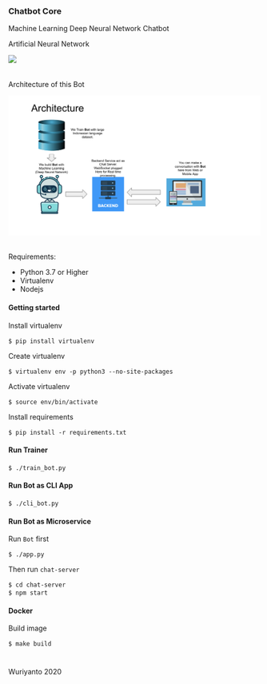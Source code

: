 ### Chatbot Core

Machine Learning Deep Neural Network Chatbot 

Artificial Neural Network

[<img src="https://upload.wikimedia.org/wikipedia/commons/4/46/Colored_neural_network.svg" width="300">](https://github.com/wuriyanto48/chatbot)
<br/><br/>

Architecture of this Bot

[<img src="./assets/architecture.png" width="700">](https://github.com/wuriyanto48/chatbot)
<br/><br/>

Requirements:

- Python 3.7 or Higher
- Virtualenv
- Nodejs

#### Getting started

Install virtualenv
```shell
$ pip install virtualenv 
```

Create virtualenv
```shell
$ virtualenv env -p python3 --no-site-packages
```

Activate virtualenv
```shell
$ source env/bin/activate
```

Install requirements 
```shell
$ pip install -r requirements.txt
```

#### Run Trainer

```shell
$ ./train_bot.py
```

#### Run Bot as CLI App

```shell
$ ./cli_bot.py
```

#### Run Bot as Microservice

Run `Bot` first

```shell
$ ./app.py
```

Then run  `chat-server`
```shell
$ cd chat-server
$ npm start
```

#### Docker

Build image
```shell
$ make build
```

#
Wuriyanto 2020